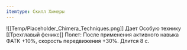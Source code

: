 ```yaml
---
itemtype: Скилл Химеры
---
```

![[Temp/Placeholder_Chimera_Techniques.png]]
Дает Особую технику [[Трехглавый феникс]] Полет: После применения активного навыка ФАТК +10%, скорость передвижения +30%. Длится 8 с.
